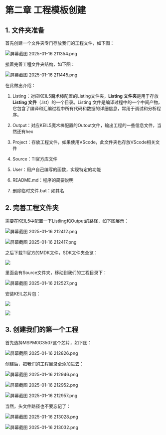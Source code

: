 # 第二章 工程模板创建

## 1. 文件夹准备

首先创建一个文件夹专门存放我们的工程文件，如下图：

![屏幕截图 2025-01-16 211354.png](https://raw.githubusercontent.com/hazy1k/My-drawing-bed/main/2025/01/16-21-14-06-屏幕截图%202025-01-16%20211354.png)

接着完善工程文件夹结构，如下图：

![屏幕截图 2025-01-16 211445.png](https://raw.githubusercontent.com/hazy1k/My-drawing-bed/main/2025/01/16-21-14-51-屏幕截图%202025-01-16%20211445.png)

在此做出介绍：

1. Listing：对应KEIL5魔术棒配置的Listing文件夹，**Listing 文件夹**是用于存放 **Listing 文件**（.lst）的一个目录。Listing 文件是编译过程中的一个中间产物，它包含了编译和汇编过程中所有代码和数据的详细信息，常用于调试和分析程序。

2. Output：对应KEIL5魔术棒配置的Outout文件，输出工程的一些信息文件，当然还有hex

3. Project：存放工程文件，如果使用VScode，此文件夹也存放VScode相关文件

4. Source：TI官方库文件

5. User：用户自己编写的函数，实现特定的功能

6. README.md：程序的简要说明

7. 删除临时文件.bat：如其名

## 2. 完善工程文件夹

需要在KEIL5中配置一下Listling和Output的路径，如下图展示：

![屏幕截图 2025-01-16 212412.png](https://raw.githubusercontent.com/hazy1k/My-drawing-bed/main/2025/01/16-21-24-24-屏幕截图%202025-01-16%20212412.png)

![屏幕截图 2025-01-16 212417.png](https://raw.githubusercontent.com/hazy1k/My-drawing-bed/main/2025/01/16-21-24-32-屏幕截图%202025-01-16%20212417.png)

之后下载TI官方的MDK文件，SDK文件夹全览：

![](https://wiki.lckfb.com/storage/images/zh-hans/dmx/beginner/lckfb-dmx-beginner/lckfb-dmx-beginner_20240620_182636.png)

里面会有Source文件夹，移动到我们的工程目录下：

![屏幕截图 2025-01-16 212527.png](https://raw.githubusercontent.com/hazy1k/My-drawing-bed/main/2025/01/16-21-25-31-屏幕截图%202025-01-16%20212527.png)

安装KEIL芯片包：

![](https://wiki.lckfb.com/storage/images/zh-hans/dmx/beginner/lckfb-dmx-beginner/lckfb-dmx-beginner_20240620_183109.png)

![](https://wiki.lckfb.com/storage/images/zh-hans/dmx/beginner/lckfb-dmx-beginner/lckfb-dmx-beginner_20240620_183142.png)

## 3. 创建我们的第一个工程

首先选择MSPM0G3507这个芯片，如下图：

![屏幕截图 2025-01-16 212826.png](https://raw.githubusercontent.com/hazy1k/My-drawing-bed/main/2025/01/16-21-28-38-屏幕截图%202025-01-16%20212826.png)

创建后，把我们的工程目录全添加进去：

![屏幕截图 2025-01-16 212946.png](https://raw.githubusercontent.com/hazy1k/My-drawing-bed/main/2025/01/16-21-30-04-屏幕截图%202025-01-16%20212946.png)

![屏幕截图 2025-01-16 212952.png](https://raw.githubusercontent.com/hazy1k/My-drawing-bed/main/2025/01/16-21-30-07-屏幕截图%202025-01-16%20212952.png)

![屏幕截图 2025-01-16 212957.png](https://raw.githubusercontent.com/hazy1k/My-drawing-bed/main/2025/01/16-21-30-13-屏幕截图%202025-01-16%20212957.png)

当然，头文件路径也不要忘记了：

![屏幕截图 2025-01-16 213028.png](https://raw.githubusercontent.com/hazy1k/My-drawing-bed/main/2025/01/16-21-30-52-屏幕截图%202025-01-16%20213028.png)

![屏幕截图 2025-01-16 213032.png](https://raw.githubusercontent.com/hazy1k/My-drawing-bed/main/2025/01/16-21-30-55-屏幕截图%202025-01-16%20213032.png)


